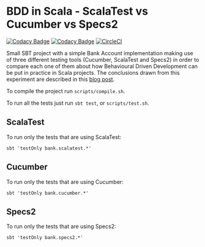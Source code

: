# BDD in Scala - ScalaTest vs Cucumber vs Specs2

[![Codacy Badge](https://api.codacy.com/project/badge/Grade/f275cafaf4d1467780924c8de9eb74c6)](https://www.codacy.com/app/bmbferreira/BddScalaTestVsCucumberVsSpecs2?utm_source=github.com&amp;utm_medium=referral&amp;utm_content=bmbferreira/BddScalaTestVsCucumberVsSpecs2&amp;utm_campaign=Badge_Grade)
[![Codacy Badge](https://api.codacy.com/project/badge/Coverage/f275cafaf4d1467780924c8de9eb74c6)](https://www.codacy.com/app/bmbferreira/BddScalaTestVsCucumberVsSpecs2?utm_source=github.com&utm_medium=referral&utm_content=bmbferreira/BddScalaTestVsCucumberVsSpecs2&utm_campaign=Badge_Coverage)
[![CircleCI](https://circleci.com/gh/codacy/codacy-metrics-radon.svg?style=svg)](https://circleci.com/gh/bmbferreira/BddScalaTestVsCucumberVsSpecs2)


Small SBT project with a simple Bank Account implementation 
making use of three different testing tools  (Cucumber, ScalaTest and Specs2)
in order to compare each one of them about how Behavioural Driven Development can be put in practice in Scala projects.
The conclusions drawn from this experiment are described in this [blog post](https://www.codacy.com/blog/putting-bdd-in-practice-using-scala/).

To compile the project run ```scripts/compile.sh```.

To run all the tests just run ``` sbt test ```, or ```scripts/test.sh```.

## ScalaTest
 
To run only the tests that are using ScalaTest:

``` sbt 'testOnly bank.scalatest.*' ``` 

## Cucumber

To run only the tests that are using Cucumber:

``` sbt 'testOnly bank.cucumber.*' ``` 


## Specs2 

To run only the tests that are using Specs2:

``` sbt 'testOnly bank.specs2.*' ``` 


